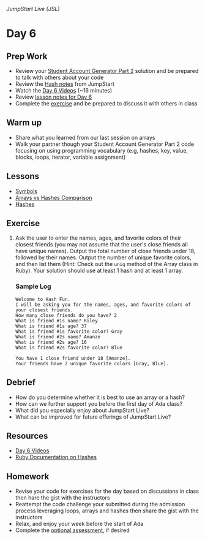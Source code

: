 _JumpStart Live (JSL)_
# Day 6

## Prep Work
* Review your [Student Account Generator Part 2](https://github.com/Ada-Developers-Academy/jump-start/blob/master/lessons/hashes/assignments/account-generator-cont.md) solution and be prepared to talk with others about your code
* Review the [Hash notes](https://github.com/Ada-Developers-Academy/jump-start/tree/master/lessons/hashes) from JumpStart
* Watch the [Day 6 Videos](https://adaacademy.hosted.panopto.com/Panopto/Pages/Sessions/List.aspx?folderID=1cdf49b7-a75f-434c-a140-8fbd3d344512) (~16 minutes)
* Review [lesson notes for Day 6](#lessons)
* Complete the [exercise](#exercise) and be prepared to discuss it with others in class

## Warm up
* Share what you learned from our last session on arrays
* Walk your partner though your Student Account Generator Part 2 code focusing on using programming vocabulary (e.g, hashes, key, value, blocks, loops, iterator, variable assignment)

## Lessons
* [Symbols](symbols.md)
* [Arrays vs Hashes Comparison](arrays_vs_hashes.md)
* [Hashes](hashes.md)

## Exercise
1. Ask the user to enter the names, ages, and favorite colors of their closest friends (you may not assume that the user's close friends all have unique names). Output the total number of close friends under 18, followed by their names. Output the number of unique favorite colors, and then list them (Hint: Check out the `uniq` method of the Array class in Ruby). Your solution should use at least 1 hash and at least 1 array.

	### Sample Log

	```
	Welcome to Hash Fun.
	I will be asking you for the names, ages, and favorite colors of your closest friends.
	How many close friends do you have? 2
	What is friend #1s name? Riley
	What is friend #1s age? 37
	What is friend #1s favorite color? Gray
	What is friend #2s name? Amanze
	What is friend #2s age? 16
	What is friend #2s favorite color? Blue

	You have 1 close friend under 18 [Amanze].
	Your friends have 2 unique favorite colors [Gray, Blue].
	```

## Debrief
* How do you determine whether it is best to use an array or a hash?
* How can we further support you before the first day of Ada class?
* What did you especially enjoy about JumpStart Live?
* What can be improved for future offerings of JumpStart Live?

## Resources
* [Day 6 Videos](https://adaacademy.hosted.panopto.com/Panopto/Pages/Sessions/List.aspx?folderID=1cdf49b7-a75f-434c-a140-8fbd3d344512)
* [Ruby Documentation on Hashes](http://ruby-doc.org/core-2.4.0/Hash.html)

## Homework
* Revise your code for exercises for the day based on discussions in class then hare the gist with the instructors
* Reattempt the code challenge your submitted during the admission process leveraging loops, arrays and hashes then share the gist with the instructors
* Relax, and enjoy your week before the start of Ada
* Complete the [optional assessment](optional-assessment.md), if desired
